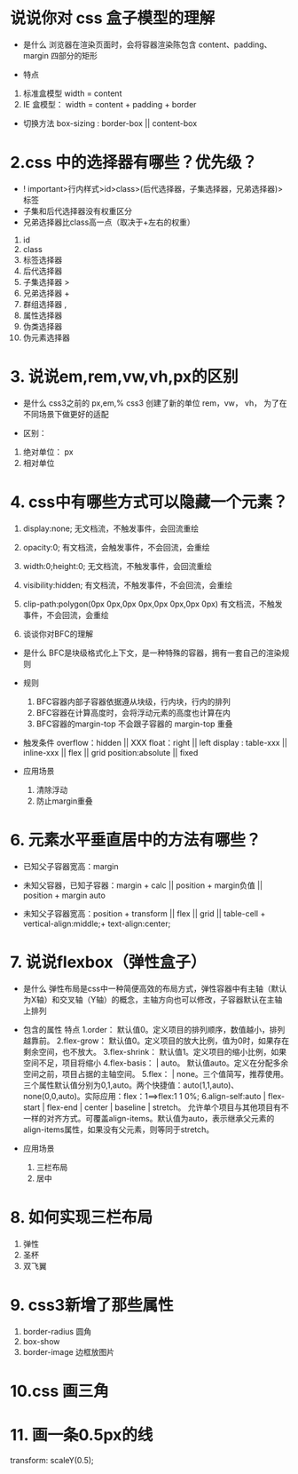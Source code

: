 # 说说你对 css 盒子模型的理解

- 是什么
  浏览器在渲染页面时，会将容器渲染陈包含 content、padding、margin 四部分的矩形

- 特点

1. 标准盒模型 width = content
2. IE 盒模型： width = content + padding + border

- 切换方法
  box-sizing : border-box || content-box

# 2.css 中的选择器有哪些？优先级？

- ! important>行内样式>id>class>(后代选择器，子集选择器，兄弟选择器)>标签
- 子集和后代选择器没有权重区分
- 兄弟选择器比class高一点（取决于+左右的权重）

1. id
2. class
3. 标签选择器 
4. 后代选择器 
5. 子集选择器 >
6. 兄弟选择器 +
7. 群组选择器 ,
8. 属性选择器
9. 伪类选择器
10. 伪元素选择器


# 3. 说说em,rem,vw,vh,px的区别 
- 是什么
css3之前的 px,em,%    css3 创建了新的单位 rem，vw， vh， 
为了在不同场景下做更好的适配

- 区别：
1. 绝对单位： px
2. 相对单位 

# 4. css中有哪些方式可以隐藏一个元素？
1. display:none;            无文档流，不触发事件，会回流重绘
2. opacity:0;               有文档流，会触发事件，不会回流，会重绘
3. width:0;height:0;        无文档流，不触发事件，会回流重绘
4. visibility:hidden;       有文档流，不触发事件，不会回流，会重绘
5. clip-path:polygon(0px 0px,0px 0px,0px 0px,0px 0px) 有文档流，不触发事件，不会回流，会重绘


5. 谈谈你对BFC的理解
- 是什么
   BFC是块级格式化上下文，是一种特殊的容器，拥有一套自己的渲染规则

- 规则
  1. BFC容器内部子容器依据遵从块级，行内块，行内的排列
  2. BFC容器在计算高度时，会将浮动元素的高度也计算在内
  3. BFC容器的margin-top 不会跟子容器的 margin-top 重叠

- 触发条件
  overflow：hidden || XXX
  float：right || left
  display : table-xxx || inline-xxx || flex || grid
  position:absolute || fixed 


- 应用场景
  1. 清除浮动
  2. 防止margin重叠


# 6. 元素水平垂直居中的方法有哪些？
  - 已知父子容器宽高：margin

  - 未知父容器，已知子容器：margin + calc || position + margin负值 || position + margin auto

  - 未知父子容器宽高：position + transform || flex || grid || table-cell + vertical-align:middle;+ text-align:center;


# 7. 说说flexbox（弹性盒子）
- 是什么
  弹性布局是css中一种简便高效的布局方式，弹性容器中有主轴（默认为X轴）和交叉轴（Y轴）的概念，主轴方向也可以修改，子容器默认在主轴上排列

- 包含的属性 特点
  1.order：<integer> 默认值0。定义项目的排列顺序，数值越小，排列越靠前。
  2.flex-grow：<number> 默认值0。定义项目的放大比例，值为0时，如果存在剩余空间，也不放大。
  3.flex-shrink：<number> 默认值1。定义项目的缩小比例，如果空间不足，项目将缩小
  4.flex-basis：<length> | auto。 默认值auto。定义在分配多余空间之前，项目占据的主轴空间。
  5.flex：<flex-gorw> <flex-shrink> <flex-basis> | none。三个值简写，推荐使用。三个属性默认值分别为0,1,auto。两个快捷值：auto(1,1,auto)、none(0,0,auto)。实际应用：flex：1==>flex:1 1 0%;
  6.align-self:auto | flex-start | flex-end | center | baseline | stretch。 允许单个项目与其他项目有不一样的对齐方式。可覆盖align-items。默认值为auto，表示继承父元素的align-items属性，如果没有父元素，则等同于stretch。

- 应用场景

  1. 三栏布局
  2. 居中


# 8. 如何实现三栏布局

1. 弹性
2. 圣杯
3. 双飞翼


# 9. css3新增了那些属性
1. border-radius 圆角
2. box-show
3. border-image 边框放图片


# 10.css 画三角


# 11. 画一条0.5px的线
transform: scaleY(0.5);